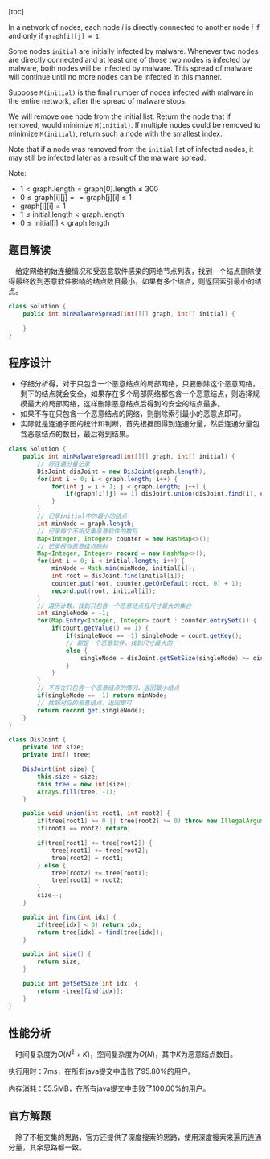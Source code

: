 [toc]

In a network of nodes, each node $i$ is directly connected to another node $j$ if and only if `graph[i][j] = 1`.

Some nodes `initial` are initially infected by malware.  Whenever two nodes are directly connected and at least one of those two nodes is infected by malware, both nodes will be infected by malware.  This spread of malware will continue until no more nodes can be infected in this manner.

Suppose `M(initial)` is the final number of nodes infected with malware in the entire network, after the spread of malware stops.

We will remove one node from the initial list.  Return the node that if removed, would minimize `M(initial)`.  If multiple nodes could be removed to minimize `M(initial)`, return such a node with the smallest index.

Note that if a node was removed from the `initial` list of infected nodes, it may still be infected later as a result of the malware spread.

Note:

* $1 < \text{graph.length} = \text{graph[0].length} \le 300$
* $0 \le \text{graph[i][j]} == \text{graph[j][i]} \le 1$
* $\text{graph[i][i]} = 1$
* $1 \le \text{initial.length} < \text{graph.length}$
* $0 \le \text{initial[i]} < \text{graph.length}$



## 题目解读

&emsp;给定网络初始连接情况和受恶意软件感染的网络节点列表，找到一个结点删除使得最终收到恶意软件影响的结点数目最小，如果有多个结点，则返回索引最小的结点。

```java
class Solution {
    public int minMalwareSpread(int[][] graph, int[] initial) {

    }
}
```

## 程序设计

* 仔细分析得，对于只包含一个恶意结点的局部网络，只要删除这个恶意网络，剩下的结点就会安全，如果存在多个局部网络都包含一个恶意结点，则选择规模最大的局部网络，这样删除恶意结点后得到的安全的结点最多。
* 如果不存在只包含一个恶意结点的网络，则删除索引最小的恶意点即可。
* 实际就是连通子图的统计和判断，首先根据图得到连通分量，然后连通分量包含恶意结点的数目，最后得到结果。

```java
class Solution {
    public int minMalwareSpread(int[][] graph, int[] initial) {
        // 将连通分量记录
        DisJoint disJoint = new DisJoint(graph.length);
        for(int i = 0; i < graph.length; i++) {
            for(int j = i + 1; j < graph.length; j++) {
                if(graph[i][j] == 1) disJoint.union(disJoint.find(i), disJoint.find(j));
            }
        }
        // 记录initial中的最小的结点
        int minNode = graph.length;
        // 记录每个不相交集恶意软件的数目
        Map<Integer, Integer> counter = new HashMap<>();
        // 记录根与恶意结点映射
        Map<Integer, Integer> record = new HashMap<>();
        for(int i = 0; i < initial.length; i++) {
            minNode = Math.min(minNode, initial[i]);
            int root = disJoint.find(initial[i]);
            counter.put(root, counter.getOrDefault(root, 0) + 1);
            record.put(root, initial[i]);
        }
        // 遍历计数，找到只包含一个恶意结点且尺寸最大的集合
        int singleNode = -1;
        for(Map.Entry<Integer, Integer> count : counter.entrySet()) {
            if(count.getValue() == 1) {
                if(singleNode == -1) singleNode = count.getKey();
                // 都是一个恶意软件，找到尺寸最大的
                else {
                    singleNode = disJoint.getSetSize(singleNode) >= disJoint.getSetSize(count.getKey()) ? singleNode : count.getKey();
                }
            }
        }
        // 不存在只包含一个恶意结点的情况，返回最小结点
        if(singleNode == -1) return minNode;
        // 找到对应的恶意结点，返回即可
        return record.get(singleNode);
    }
}

class DisJoint {
    private int size;
    private int[] tree;

    DisJoint(int size) {
        this.size = size;
        this.tree = new int[size];
        Arrays.fill(tree, -1);
    }

    public void union(int root1, int root2) {
        if(tree[root1] >= 0 || tree[root2] >= 0) throw new IllegalArgumentException("not a root");
        if(root1 == root2) return;

        if(tree[root1] <= tree[root2]) {
            tree[root1] += tree[root2];
            tree[root2] = root1;
        } else {
            tree[root2] += tree[root1];
            tree[root1] = root2;
        }
        size--;
    }

    public int find(int idx) {
        if(tree[idx] < 0) return idx;
        return tree[idx] = find(tree[idx]);
    }

    public int size() {
        return size;
    }

    public int getSetSize(int idx) {
        return -tree[find(idx)];
    }
}
```

## 性能分析

&emsp;时间复杂度为$O(N^2 + K)$，空间复杂度为$O(N)$，其中$K$为恶意结点数目。

执行用时：7ms，在所有java提交中击败了95.80%的用户。

内存消耗：55.5MB，在所有java提交中击败了100.00%的用户。

## 官方解题

&emsp;除了不相交集的思路，官方还提供了深度搜索的思路，使用深度搜索来遍历连通分量，其余思路都一致。
